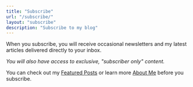 ```yaml
---
title: "Subscribe"
url: "/subscribe/"
layout: "subscribe"
description: "Subscribe to my blog"
---
```


When you subscribe, you will receive occasional newsletters and my latest articles delivered directly to your inbox.

_You will also have access to exclusive, "subscriber only" content._

You can check out my [Featured Posts](/categories/featured/) or learn more [About Me](/about) before you subscribe.
